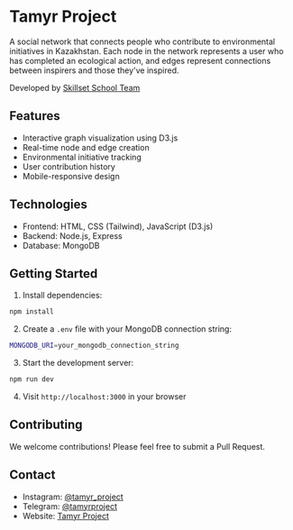 # Tamyr Project

A social network that connects people who contribute to environmental initiatives in Kazakhstan. Each node in the network represents a user who has completed an ecological action, and edges represent connections between inspirers and those they've inspired.

Developed by [Skillset School Team](https://skillset.edu.kz/)

## Features

- Interactive graph visualization using D3.js
- Real-time node and edge creation
- Environmental initiative tracking
- User contribution history
- Mobile-responsive design

## Technologies

- Frontend: HTML, CSS (Tailwind), JavaScript (D3.js)
- Backend: Node.js, Express
- Database: MongoDB

## Getting Started

1. Install dependencies:
```bash
npm install
```

2. Create a `.env` file with your MongoDB connection string:
```bash
MONGODB_URI=your_mongodb_connection_string
```

3. Start the development server:
```bash
npm run dev
```

4. Visit `http://localhost:3000` in your browser

## Contributing

We welcome contributions! Please feel free to submit a Pull Request.

## Contact

- Instagram: [@tamyr_project](https://www.instagram.com/tamyr_project)
- Telegram: [@tamyrproject](https://t.me/tamyrproject)
- Website: [Tamyr Project](https://taplink.cc/tamyrproject)
